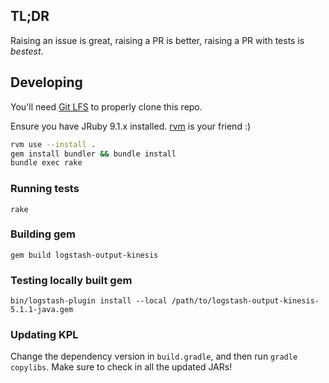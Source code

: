 ## TL;DR

Raising an issue is great, raising a PR is better, raising a PR with tests is *bestest*.

## Developing

You'll need [Git LFS](https://git-lfs.github.com/) to properly clone this repo.

Ensure you have JRuby 9.1.x installed. [rvm](https://rvm.io/) is your friend :)

```sh
rvm use --install .
gem install bundler && bundle install
bundle exec rake
```

### Running tests

```
rake
```

### Building gem

```
gem build logstash-output-kinesis
```

### Testing locally built gem
```
bin/logstash-plugin install --local /path/to/logstash-output-kinesis-5.1.1-java.gem
```

### Updating KPL

Change the dependency version in `build.gradle`, and then run `gradle copylibs`. Make sure to check in all the updated JARs!

